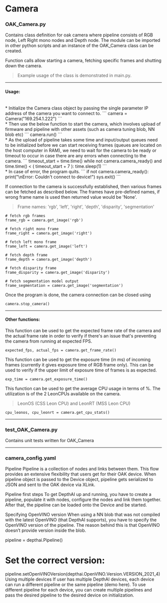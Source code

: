 # Camera

### OAK_Camera.py
Contains class definition for oak camera where pipeline consists of RGB node, Left Right mono nodes and Depth node. The module can be imported in other python scripts and an instance of the OAK_Camera class can be created.

Function calls allow starting a camera, fetching specific frames and shutting down the camera.

> Example usage of the class is demonstrated in main.py.
***
#### Usage:
<br>
* Initialize the Camera class object by passing the single parameter IP address of the camera you want to connect to.
```
camera = Camera("169.254.1.222")
```
<br>
* Then use the below function to start the camera, which involves upload of firmware and pipeline with other assets (such as camera tuning blob, NN blob etc) 
```
camera.run()
```
<br>
* As the upload of pipeline takes some time and input/output queues need to be initialized before we can start receiving frames (queues are located on the host computer in RAM), we need to wait for the camera to be ready or timeout to occur in case there are any errors when connecting to the camera.
```
timeout_start = time.time()
while not camera.camera_ready() and time.time() < ( timeout_start + 7 ):
	time.sleep(1)
```
<br>
* In case of error, the program quits. 
```
if not camera.camera_ready():
	print("\nError: Couldn't connect to device!")
	sys.exit()
```


If connection to the camera is successfully established, then various frames can be fetched as described below. The frames have pre-defined names, if wrong frame name is used then returned value would be 'None'. 
> Frame names: 'rgb', 'left', 'right', 'depth', 'disparity', 'segmentation'
```  
# fetch rgb frames
frame_rgb = camera.get_image('rgb')

# fetch right mono frame
frame_right = camera.get_image('right')

# fetch left mono frame
frame_left = camera.get_image('left')

# fetch depth frame
frame_depth = camera.get_image('depth')

# fetch disparity frame
frame_disparity = camera.get_image('disparity')

# fetch segmentation model output
frame_segmentation = camera.get_image('segmentation')
```


Once the program is done, the camera connection can be closed using
```
camera.stop_camera()
```



***
#### Other functions:

This function can be used to get the expected frame rate of the camera and the actual frame rate in order to verify if there's an issue that's preventing the camera from running at expected FPS.
```
expected_fps, actual_fps = camera.get_frame_rate()
```


This function can be used to get the exposure time (in ms) of incoming frames (currently it gives exposure time of RGB frame only). This can be used to verify if the upper limit of exposure time of frames is as expected.
```
exp_time = camera.get_exposure_time()
```


This function can be used to get the average CPU usage in terms of %. The utilization is of the 2 LeonCPUs available on the camera.
> LeonOS (CSS Leon CPU) and LeonRT (MSS Leon CPU)
```
cpu_leonos, cpu_leonrt = camera.get_cpu_stats()
```


***
### test_OAK_Camera.py
Contains unit tests written for OAK_Camera

***
### camera_config.yaml




Pipeline
Pipeline is a collection of nodes and links between them. This flow provides an extensive flexibility that users get for their OAK device. When pipeline object is passed to the Device object, pipeline gets serialized to JSON and sent to the OAK device via XLink.

Pipeline first steps
To get DepthAI up and running, you have to create a pipeline, populate it with nodes, configure the nodes and link them together. After that, the pipeline can be loaded onto the Device and be started.


Specifying OpenVINO version
When using a NN blob that was not compiled with the latest OpenVINO (that DepthAI supports), you have to specify the OpenVINO version of the pipeline. The reason behind this is that OpenVINO doesn’t provide version inside the blob.

pipeline = depthai.Pipeline()
# Set the correct version:
pipeline.setOpenVINOVersion(depthai.OpenVINO.Version.VERSION_2021_4)
Using multiple devices
If user has multiple DepthAI devices, each device can run a different pipeline or the same pipeline (demo here). To use different pipeline for each device, you can create multiple pipelines and pass the desired pipeline to the desired device on initialization.

